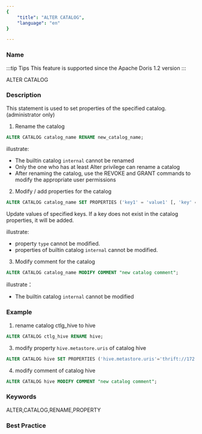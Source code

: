 ```yaml
---
{
    "title": "ALTER CATALOG",
    "language": "en"
}

---
```


<!--
Licensed to the Apache Software Foundation (ASF) under one
or more contributor license agreements.  See the NOTICE file
distributed with this work for additional information
regarding copyright ownership.  The ASF licenses this file
to you under the Apache License, Version 2.0 (the
"License"); you may not use this file except in compliance
with the License.  You may obtain a copy of the License at

  http://www.apache.org/licenses/LICENSE-2.0

Unless required by applicable law or agreed to in writing,
software distributed under the License is distributed on an
"AS IS" BASIS, WITHOUT WARRANTIES OR CONDITIONS OF ANY
KIND, either express or implied.  See the License for the
specific language governing permissions and limitations
under the License.
-->



### Name

:::tip Tips
This feature is supported since the Apache Doris 1.2 version
:::

ALTER CATALOG



### Description

This statement is used to set properties of the specified catalog. (administrator only)

1) Rename the catalog

```sql
ALTER CATALOG catalog_name RENAME new_catalog_name;
```

illustrate:

- The builtin catalog `internal` cannot be renamed
- Only the one who has at least Alter privilege can rename a catalog
- After renaming the catalog, use the REVOKE and GRANT commands to modify the appropriate user permissions

2) Modify / add properties for the catalog

```sql
ALTER CATALOG catalog_name SET PROPERTIES ('key1' = 'value1' [, 'key' = 'value2']); 
```

Update values of specified keys. If a key does not exist in the catalog properties, it will be added. 

illustrate:

- property `type` cannot be modified.
- properties of builtin catalog `internal` cannot be modified.

3) Modify comment for the catalog

```sql
ALTER CATALOG catalog_name MODIFY COMMENT "new catalog comment";
```

illustrate：

- The builtin catalog `internal` cannot be modified

### Example

1. rename catalog ctlg_hive to hive

```sql
ALTER CATALOG ctlg_hive RENAME hive;
```

3. modify property `hive.metastore.uris` of catalog hive

```sql
ALTER CATALOG hive SET PROPERTIES ('hive.metastore.uris'='thrift://172.21.0.1:9083');
```

4. modify comment of catalog hive

```sql
ALTER CATALOG hive MODIFY COMMENT "new catalog comment";
```

### Keywords

ALTER,CATALOG,RENAME,PROPERTY

### Best Practice


